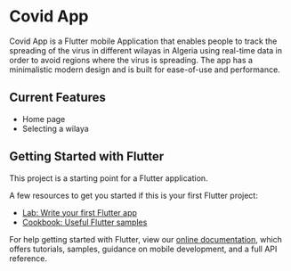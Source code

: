 # Covid App

Covid App is a Flutter mobile Application that enables people to track the spreading of the virus in different wilayas in Algeria using real-time data in order to avoid regions where the virus is spreading.
The app has a minimalistic modern design and is built for ease-of-use and performance.


## Current Features
- Home page 
- Selecting a wilaya

## Getting Started with Flutter

This project is a starting point for a Flutter application.

A few resources to get you started if this is your first Flutter project:

- [Lab: Write your first Flutter app](https://flutter.dev/docs/get-started/codelab)
- [Cookbook: Useful Flutter samples](https://flutter.dev/docs/cookbook)

For help getting started with Flutter, view our
[online documentation](https://flutter.dev/docs), which offers tutorials,
samples, guidance on mobile development, and a full API reference.
